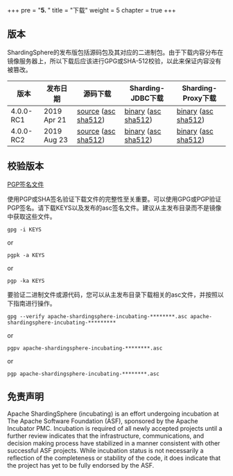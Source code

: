 +++
pre = "<b>5. </b>"
title = "下载"
weight = 5
chapter = true
+++

## 版本

ShardingSphere的发布版包括源码包及其对应的二进制包。由于下载内容分布在镜像服务器上，所以下载后应该进行GPG或SHA-512校验，以此来保证内容没有被篡改。

| 版本 | 发布日期 | 源码下载 | Sharding-JDBC下载 | Sharding-Proxy下载 |
| --------- | ------------ | --------------------------- | ----------------------------- | ------------------------------ |
| 4.0.0-RC1 | 2019 Apr 21  | [source](https://www.apache.org/dyn/closer.cgi?path=incubator/shardingsphere/4.0.0-RC1/apache-shardingsphere-incubating-4.0.0-RC1-src.zip) ([asc](https://www.apache.org/dist/incubator/shardingsphere/4.0.0-RC1/apache-shardingsphere-incubating-4.0.0-RC1-src.zip.asc) [sha512](https://www.apache.org/dist/incubator/shardingsphere/4.0.0-RC1/apache-shardingsphere-incubating-4.0.0-RC1-src.zip.sha512)) | [binary](https://www.apache.org/dyn/closer.cgi?path=incubator/shardingsphere/4.0.0-RC1/apache-shardingsphere-incubating-4.0.0-RC1-sharding-jdbc-bin.tar.gz) ([asc](https://www.apache.org/dist/incubator/shardingsphere/4.0.0-RC1/apache-shardingsphere-incubating-4.0.0-RC1-sharding-jdbc-bin.tar.gz.asc) [sha512](https://www.apache.org/dist/incubator/shardingsphere/4.0.0-RC1/apache-shardingsphere-incubating-4.0.0-RC1-sharding-jdbc-bin.tar.gz.sha512))   | [binary](https://www.apache.org/dyn/closer.cgi?path=incubator/shardingsphere/4.0.0-RC1/apache-shardingsphere-incubating-4.0.0-RC1-sharding-proxy-bin.tar.gz) ([asc](https://www.apache.org/dist/incubator/shardingsphere/4.0.0-RC1/apache-shardingsphere-incubating-4.0.0-RC1-sharding-proxy-bin.tar.gz.asc) [sha512](https://www.apache.org/dist/incubator/shardingsphere/4.0.0-RC1/apache-shardingsphere-incubating-4.0.0-RC1-sharding-proxy-bin.tar.gz.sha512))    |
| 4.0.0-RC2 | 2019 Aug 23  | [source](https://www.apache.org/dyn/closer.cgi?path=incubator/shardingsphere/4.0.0-RC2/apache-shardingsphere-incubating-4.0.0-RC2-src.zip) ([asc](https://www.apache.org/dist/incubator/shardingsphere/4.0.0-RC2/apache-shardingsphere-incubating-4.0.0-RC2-src.zip.asc) [sha512](https://www.apache.org/dist/incubator/shardingsphere/4.0.0-RC2/apache-shardingsphere-incubating-4.0.0-RC2-src.zip.sha512)) | [binary](https://www.apache.org/dyn/closer.cgi?path=incubator/shardingsphere/4.0.0-RC2/apache-shardingsphere-incubating-4.0.0-RC2-sharding-jdbc-bin.tar.gz) ([asc](https://www.apache.org/dist/incubator/shardingsphere/4.0.0-RC2/apache-shardingsphere-incubating-4.0.0-RC2-sharding-jdbc-bin.tar.gz.asc) [sha512](https://www.apache.org/dist/incubator/shardingsphere/4.0.0-RC2/apache-shardingsphere-incubating-4.0.0-RC2-sharding-jdbc-bin.tar.gz.sha512))   | [binary](https://www.apache.org/dyn/closer.cgi?path=incubator/shardingsphere/4.0.0-RC2/apache-shardingsphere-incubating-4.0.0-RC2-sharding-proxy-bin.tar.gz) ([asc](https://www.apache.org/dist/incubator/shardingsphere/4.0.0-RC2/apache-shardingsphere-incubating-4.0.0-RC2-sharding-proxy-bin.tar.gz.asc) [sha512](https://www.apache.org/dist/incubator/shardingsphere/4.0.0-RC2/apache-shardingsphere-incubating-4.0.0-RC2-sharding-proxy-bin.tar.gz.sha512))    |

## 校验版本

[PGP签名文件](https://www.apache.org/dist/incubator/shardingsphere/KEYS)

使用PGP或SHA签名验证下载文件的完整性至关重要。可以使用GPG或PGP验证PGP签名。请下载KEYS以及发布的asc签名文件。建议从主发布目录而不是镜像中获取这些文件。

```shell
gpg -i KEYS
```

or

```shell
pgpk -a KEYS
```

or

```shell
pgp -ka KEYS
```

要验证二进制文件或源代码，您可以从主发布目录下载相关的asc文件，并按照以下指南进行操作。

```shell
gpg --verify apache-shardingsphere-incubating-********.asc apache-shardingsphere-incubating-*********
```

or

```shell
pgpv apache-shardingsphere-incubating-********.asc
```

or

```shell
pgp apache-shardingsphere-incubating-********.asc
```

## 免责声明

Apache ShardingSphere (incubating) is an effort undergoing incubation at The Apache Software Foundation (ASF), sponsored by the Apache Incubator PMC.
Incubation is required of all newly accepted projects until a further review indicates that the infrastructure, 
communications, and decision making process have stabilized in a manner consistent with other successful ASF projects. 
While incubation status is not necessarily a reflection of the completeness or stability of the code, 
it does indicate that the project has yet to be fully endorsed by the ASF.
